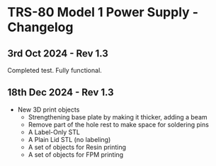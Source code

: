 # TRS-80 Model 1 Power Supply - Changelog

## 3rd Oct 2024 - Rev 1.3

Completed test. Fully functional.

## 18th Dec 2024 - Rev 1.3

- New 3D print objects
  - Strengthening base plate by making it thicker, adding a beam
  - Remove part of the hole rest to make space for soldering pins
  - A Label-Only STL
  - A Plain Lid STL (no labeling)
  - A set of objects for Resin printing
  - A set of objects for FPM printing
